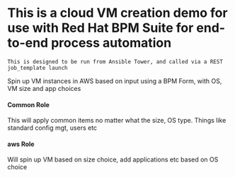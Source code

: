 # This is a cloud VM creation demo for use with Red Hat BPM Suite for end-to-end process automation

```
This is designed to be run from Ansible Tower, and called via a REST job_template launch
```

Spin up VM instances in AWS based on input using a BPM Form, with OS, VM size and app choices

#### Common Role
This will apply common items no matter what the size, OS type. Things like standard config mgt, users etc

#### aws Role
Will spin up VM based on size choice, add applications etc based on OS choice
